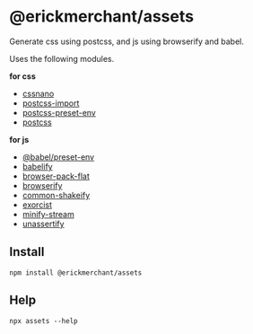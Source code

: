 # @erickmerchant/assets

Generate css using postcss, and js using browserify and babel.

Uses the following modules.

__for css__

- [cssnano](https://github.com/ben-eb/cssnano)
- [postcss-import](https://github.com/postcss/postcss-import#readme)
- [postcss-preset-env](https://github.com/jonathantneal/postcss-preset-env)
- [postcss](http://postcss.org/)

__for js__

- [@babel/preset-env](https://github.com/babel/babel/tree/master/packages/babel-preset-env)
- [babelify](https://github.com/babel/babelify)
- [browser-pack-flat](https://github.com/goto-bus-stop/browser-pack-flat)
- [browserify](http://browserify.org/)
- [common-shakeify](https://github.com/browserify/common-shakeify)
- [exorcist](https://github.com/thlorenz/exorcist)
- [minify-stream](https://github.com/goto-bus-stop/minify-stream)
- [unassertify](https://github.com/unassert-js/unassertify)


## Install

```
npm install @erickmerchant/assets
```

## Help

```
npx assets --help
```
